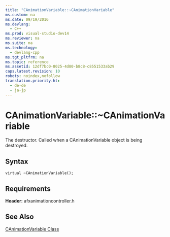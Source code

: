 ```yaml
---
title: "CAnimationVariable::~CAnimationVariable"
ms.custom: na
ms.date: 09/19/2016
ms.devlang: 
  - C++
ms.prod: visual-studio-dev14
ms.reviewer: na
ms.suite: na
ms.technology: 
  - devlang-cpp
ms.tgt_pltfrm: na
ms.topic: reference
ms.assetid: 12df7bc0-8025-4d80-b8c8-c8551533ab29
caps.latest.revision: 10
robots: noindex,nofollow
translation.priority.ht: 
  - de-de
  - ja-jp
---
```

# CAnimationVariable::~CAnimationVariable
The destructor. Called when a CAnimationVariable object is being destroyed.  
  
## Syntax  
  
```  
virtual ~CAnimationVariable();  
```  
  
## Requirements  
 **Header:** afxanimationcontroller.h  
  
## See Also  
 [CAnimationVariable Class](../vs140/CAnimationVariable-Class.md)